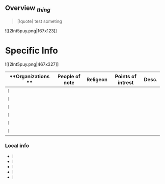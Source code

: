 ## Overview <sub>*thing* </sub>
> [!quote]
> test someting
> 
![[2lnt5puy.png|167x123]] 

 # Specific Info 
![[2lnt5puy.png|467x327]]

| **Organizations ** | People of note | **Religeon** | **Points of intrest** | Desc. |
| ------------------ | -------------- | ------------ | --------------------- | ----: |
| l                  |                |              |                       |       |
| l                  |                |              |                       |       |
| l                  |                |              |                       |       |
| l                  |                |              |                       |       |
| l                  |                |              |                       |       |
| l                  |                |              |                       |       |
### Local info
- l
- l
- l
- l
- l